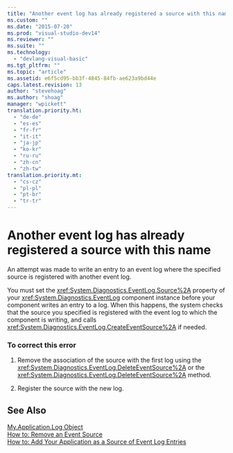 ```yaml
---
title: "Another event log has already registered a source with this name | Microsoft Docs"
ms.custom: ""
ms.date: "2015-07-20"
ms.prod: "visual-studio-dev14"
ms.reviewer: ""
ms.suite: ""
ms.technology: 
  - "devlang-visual-basic"
ms.tgt_pltfrm: ""
ms.topic: "article"
ms.assetid: e6f5cd95-bb3f-4845-84fb-ae623a9bd44e
caps.latest.revision: 13
author: "stevehoag"
ms.author: "shoag"
manager: "wpickett"
translation.priority.ht: 
  - "de-de"
  - "es-es"
  - "fr-fr"
  - "it-it"
  - "ja-jp"
  - "ko-kr"
  - "ru-ru"
  - "zh-cn"
  - "zh-tw"
translation.priority.mt: 
  - "cs-cz"
  - "pl-pl"
  - "pt-br"
  - "tr-tr"
---
```

# Another event log has already registered a source with this name
An attempt was made to write an entry to an event log where the specified source is registered with another event log.  
  
 You must set the <xref:System.Diagnostics.EventLog.Source%2A> property of your <xref:System.Diagnostics.EventLog> component instance before your component writes an entry to a log. When this happens, the system checks that the source you specified is registered with the event log to which the component is writing, and calls <xref:System.Diagnostics.EventLog.CreateEventSource%2A> if needed.  
  
### To correct this error  
  
1.  Remove the association of the source with the first log using the <xref:System.Diagnostics.EventLog.DeleteEventSource%2A> or the <xref:System.Diagnostics.EventLog.DeleteEventSource%2A> method.  
  
2.  Register the source with the new log.  
  
## See Also  
 [My.Application.Log Object](../../visual-basic/language-reference/objects/my-application-log-object.md)   
 [How to: Remove an Event Source](http://msdn.microsoft.com/en-us/bc66c900-4b8a-426a-b8e2-17031a20167e)   
 [How to: Add Your Application as a Source of Event Log Entries](http://msdn.microsoft.com/en-us/948ff920-a739-4e66-a191-ee951512d42c)